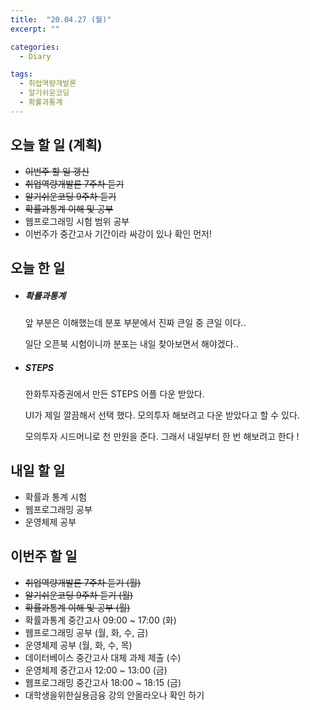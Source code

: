 ```yaml
---
title:  "20.04.27 (월)"
excerpt: ""

categories:
  - Diary

tags:
  - 취업역량개발론
  - 알기쉬운코딩
  - 확률과통계
---
```


## 오늘 할 일 (계획)

- ~~이번주 할 일 갱신~~
- ~~취업역량개발론 7주차 듣기~~
- ~~알기쉬운코딩 9주차 듣기~~
- ~~확률과통계 이해 및 공부~~
- 웹프로그래밍 시험 범위 공부
- 이번주가 중간고사 기간이라 싸강이 있나 확인 먼저!


## 오늘 한 일

- ##### 확률과통계

  앞 부분은 이해했는데 분포 부분에서 진짜 큰일 중 큰일 이다..

  일단 오픈북 시험이니까 분포는 내일 찾아보면서 해야겠다..

- ##### STEPS

  한화투자증권에서 만든 STEPS 어플 다운 받았다.

  UI가 제일 깔끔해서 선택 했다. 모의투자 해보려고 다운 받았다고 할 수 있다.

  모의투자 시드머니로 천 만원을 준다. 그래서 내일부터 한 번 해보려고 한다 !

## 내일 할 일

- 확률과 통계 시험
- 웹프로그래밍 공부
- 운영체제 공부


## 이번주 할 일

- ~~취업역량개발론 7주차 듣기 (월)~~
- ~~알기쉬운코딩 9주차 듣기 (월)~~
- ~~확률과통계 이해 및 공부 (월)~~
- 확률과통계 중간고사 09:00 ~ 17:00 (화)
- 웹프로그래밍 공부 (월, 화, 수, 금)
- 운영체제 공부 (월, 화, 수, 목)
- 데이터베이스 중간고사 대체 과제 제출 (수)
- 운영체제 중간고사 12:00 ~ 13:00 (금)
- 웹프로그래밍 중간고사 18:00 ~ 18:15 (금)
- 대학생을위한실용금융 강의 안올라오나 확인 하기